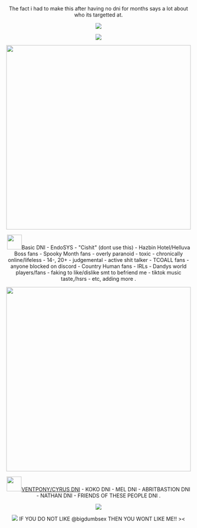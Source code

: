 <p align="center">The fact i had to make this after having no dni for months says a lot about who its targetted at.
<p align="center"><img src="https://64.media.tumblr.com/0b89b61630c69e871b8bcab2602e86a4/b6b9e2d07a925792-d8/s2048x3072/e0cb708b945a719fa768e52ce50c9c649d7b25ba.pnj">
<p align="center"><img src="https://64.media.tumblr.com/a28e98c06baa0b17fee7040d9035a7ae/aab72ea29bb1a1dc-ef/s1280x1920/74ee422be4d76f2482325927af09a1c6dcd214dc.pnj">
<p align="center"><img src="https://64.media.tumblr.com/4d76a0baa47781bc6901cf483d5fe902/0033cf21d69028df-2d/s1280x1920/890d914fcd66a611e5b31f23496bd34333962f45.pnj" width="500">
<p align="center"><img src="https://64.media.tumblr.com/3e511f20e97625683e161892f800965d/270a2fd93e371f0c-ea/s1280x1920/7dae61e08567568acf26736627169fb8b3afbe54.pnj" width="40">Basic DNI - EndoSYS - "Cishit" (dont use this) - Hazbin Hotel/Helluva Boss fans - Spooky Month fans - overly paranoid - toxic - chronically online/lifeless - 14-, 20+ - judgemental - active shit talker - TCOALL fans - anyone blocked on discord - Country Human fans - IRLs - Dandys world players/fans - faking to like/dislike smt to befriend me - tiktok music taste,/hsrs - etc, adding more . 
<p align="center"><img src="https://64.media.tumblr.com/f102ca20617cd8bb2f60a83bda7ee430/0033cf21d69028df-17/s1280x1920/0275989e1cb27843dc10341f46acecc34c2a9395.pnj" width="500">
<p align="center"><img src="https://64.media.tumblr.com/3e511f20e97625683e161892f800965d/270a2fd93e371f0c-ea/s1280x1920/7dae61e08567568acf26736627169fb8b3afbe54.pnj" width="40"><a href="https://rentry.co/BlacklistCyrus">VENTPONY/CYRUS DNI</a> - KOKO DNI - MEL DNI - ABRITBASTION DNI - NATHAN DNI - FRIENDS OF THESE PEOPLE DNI .
<p align="center"><img src="https://64.media.tumblr.com/eb38ca7ea215c2bd17229d76943ea623/e5a737ee6ba35c22-d0/s1280x1920/3b6b49282a9ec532eee92727c5863b1d0e3d9908.pnj">
<p align="center"><img src="https://64.media.tumblr.com/d110f511788467019d75f6540070b43e/b6b9e2d07a925792-5b/s2048x3072/578b04502ec972f057eaeff47ca5400e2793c248.pnj">
IF YOU DO NOT LIKE @bigdumbsex THEN YOU WONT LIKE ME!! ><

